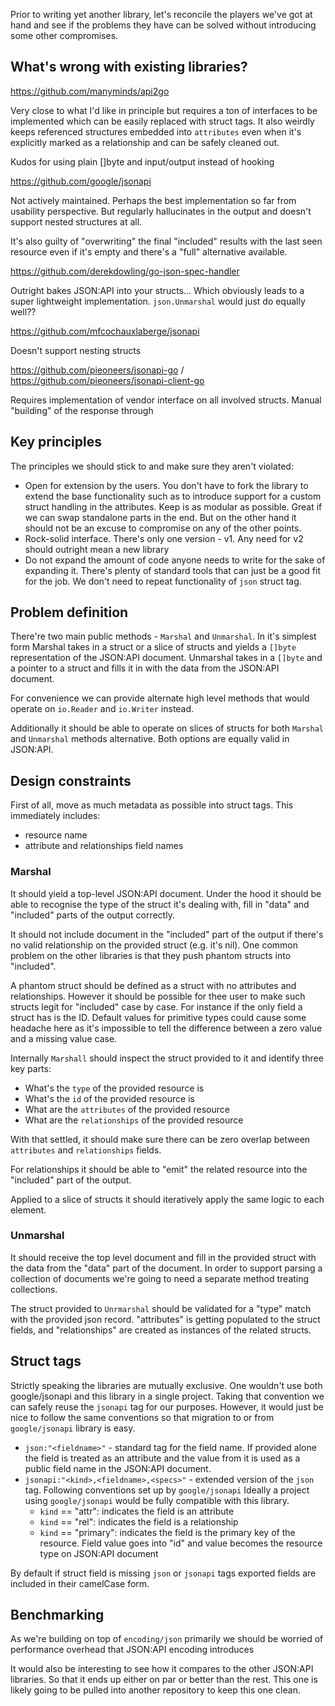 Prior to writing yet another library, let's reconcile the players we've got at hand and see if the problems they have
can be solved without introducing some other compromises.

## What's wrong with existing libraries?

https://github.com/manyminds/api2go

Very close to what I'd like in principle but requires a ton of interfaces to be implemented which can be easily
replaced with struct tags. It also weirdly keeps referenced structures embedded into `attributes` even when it's
explicitly marked as a relationship and can be safely cleaned out.

Kudos for using plain []byte and input/output instead of hooking

https://github.com/google/jsonapi

Not actively maintained. Perhaps the best implementation so far from usability perspective. But regularly hallucinates
in the output and doesn't support nested structures at all.

It's also guilty of "overwriting" the final "included" results with the last seen resource even if it's empty and there's
a "full" alternative available.

https://github.com/derekdowling/go-json-spec-handler

Outright bakes JSON:API into your structs... Which obviously leads to a super lightweight implementation. `json.Unmarshal`
would just do equally well??

https://github.com/mfcochauxlaberge/jsonapi

Doesn't support nesting structs

https://github.com/pieoneers/jsonapi-go  /  https://github.com/pieoneers/jsonapi-client-go

Requires implementation of vendor interface on all involved structs. Manual "building" of the response through

## Key principles

The principles we should stick to and make sure they aren't violated:

* Open for extension by the users. You don't have to fork the library to extend the base functionality such as to introduce
support for a custom struct handling in the attributes. Keep is as modular as possible. Great if we can swap standalone 
parts in the end. But on the other hand it should not be an excuse to compromise on any of the other points.
* Rock-solid interface. There's only one version - v1. Any need for v2 should outright mean a new library
* Do not expand the amount of code anyone needs to write for the sake of expanding it. There's plenty of standard tools
that can just be a good fit for the job. We don't need to repeat functionality of `json` struct tag.

## Problem definition

There're two main public methods - `Marshal` and `Unmarshal`. In it's simplest form Marshal takes in a struct or a 
slice of structs and yields a `[]byte` representation of the JSON:API document. Unmarshal takes in a `[]byte` and a 
pointer to a struct and fills it in with the data from the JSON:API document.

For convenience we can provide alternate high level methods that would operate on `io.Reader` and `io.Writer` instead.

Additionally it should be able to operate on slices of structs for both `Marshal` and `Unmarshal` methods alternative. 
Both options are equally valid in JSON:API.

## Design constraints

First of all, move as much metadata as possible into struct tags. This immediately includes:

* resource name
* attribute and relationships field names


### Marshal

It should yield a top-level JSON:API document. Under the hood it should be able to recognise the type of the struct
it's dealing with, fill in "data" and "included" parts of the output correctly. 

It should not include document in the "included" part of the output if there's no valid relationship on the provided
struct (e.g. it's nil). One common problem on the other libraries is that they push phantom structs into "included".

A phantom struct should be defined as a struct with no attributes and relationships. However it should be possible for thee
user to make such structs legit for "included" case by case. For instance if the only field a struct has is the ID. Default
values for primitive types could cause some headache here as it's impossible to tell the difference between a zero value
and a missing value case.

Internally `Marshall` should inspect the struct provided to it and identify three key parts:

* What's the `type` of the provided resource is
* What's the `id` of the provided resource is
* What are the `attributes` of the provided resource
* What are the `relationships` of the provided resource

With that settled, it should make sure there can be zero overlap between `attributes` and `relationships` fields.

For relationships it should be able to "emit" the related resource into the "included" part of the output.


Applied to a slice of structs it should iteratively apply the same logic to each element.


### Unmarshal

It should receive the top level document and fill in the provided struct with the data from the "data" part of the document.
In order to support parsing a collection of documents we're going to need a separate method treating collections. 

The struct provided to `Unrmarshal` should be validated for a "type" match with the provided json record. "attributes" is 
getting populated to the struct fields, and "relationships" are created as instances of the related structs. 


## Struct tags

Strictly speaking the libraries are mutually exclusive. One wouldn't use both google/jsonapi and this library in a single 
project. Taking that convention we can safely reuse the `jsonapi` tag for our purposes. However, it would just be nice to
follow the same conventions so that migration to or from `google/jsonapi` library is easy.

* `json:"<fieldname>"` - standard tag for the field name. If provided alone the field is treated as an attribute and 
the value from it is used as a public field name in the JSON:API document.
* `jsonapi:"<kind>,<fieldname>,<specs>"` - extended version of the `json` tag. Following conventions set up by `google/jsonapi`
Ideally a project using `google/jsonapi` would be fully compatible with this library. 
    * `kind` == "attr": indicates the field is an attribute
    * `kind` == "rel": indicates the field is a relationship
    * `kind` == "primary": indicates the field is the primary key of the resource. Field value goes into "id" and <fieldname>
  value becomes the resource type on JSON:API document

By default if struct field is missing `json` or `jsonapi` tags exported fields are included in their camelCase form.



## Benchmarking

As we're building on top of `encoding/json` primarily we should be worried of performance overhead that JSON:API encoding introduces

It would also be interesting to see how it compares to the other JSON:API libraries. So that it ends up either on par
or better than the rest. This one is likely going to be pulled into another repository to keep this one clean. 


